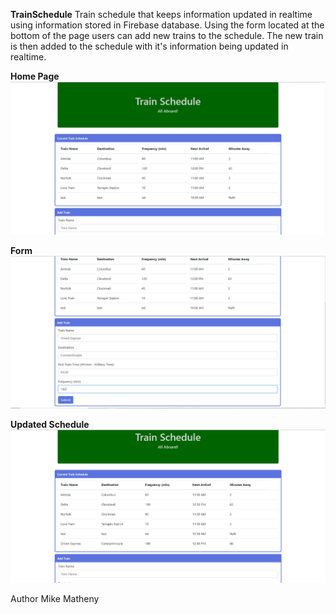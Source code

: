 **TrainSchedule**
Train schedule that keeps information updated in realtime using information stored in Firebase database. Using the form located at the bottom of the page users can add new trains to the schedule. The new train is then added to the schedule with it's information being updated in realtime.

**Home Page**
![](/assets/images/home.jpg)

**Form**
![](/assets/images/form.jpg)

**Updated Schedule**
![](/assets/images/table.jpg)

Author
Mike Matheny